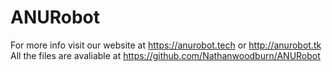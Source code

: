 # ANURobot

For more info visit our website at https://anurobot.tech or http://anurobot.tk
All the files are avaliable at https://github.com/Nathanwoodburn/ANURobot
